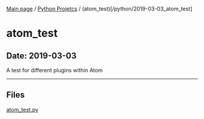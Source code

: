 [Main page](/) / [Python Projetcs](/python) / (atom_test)[/python/2019-03-03_atom_test]

# atom_test

## Date: 2019-03-03

A test for different plugins within Atom

-----

## Files

[atom_test.py](atom_test.py)